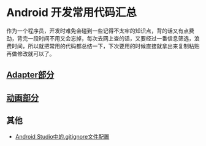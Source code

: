 # Android 开发常用代码汇总

作为一个程序员，开发时难免会碰到一些记得不太牢的知识点，背的话又有点费劲，背完一段时间不用又会忘掉，每次去网上查的话，又要经过一番信息筛选，浪费时间，所以就把常用的代码都总结一下，下次要用的时候直接就拿出来复制粘贴再做修改就可以了。

## [Adapter部分](https://github.com/xiaoniu/Android-Common-Code/introduction/Adapter.md)

## [动画部分](https://github.com/xiaoniu/Android-Common-Code/introduction/Animation.md)

## 其他

* [Android Studio中的.gitignore文件配置](https://github.com/xiaoniu/Android-Common-Code/code/gitignore-code.md)